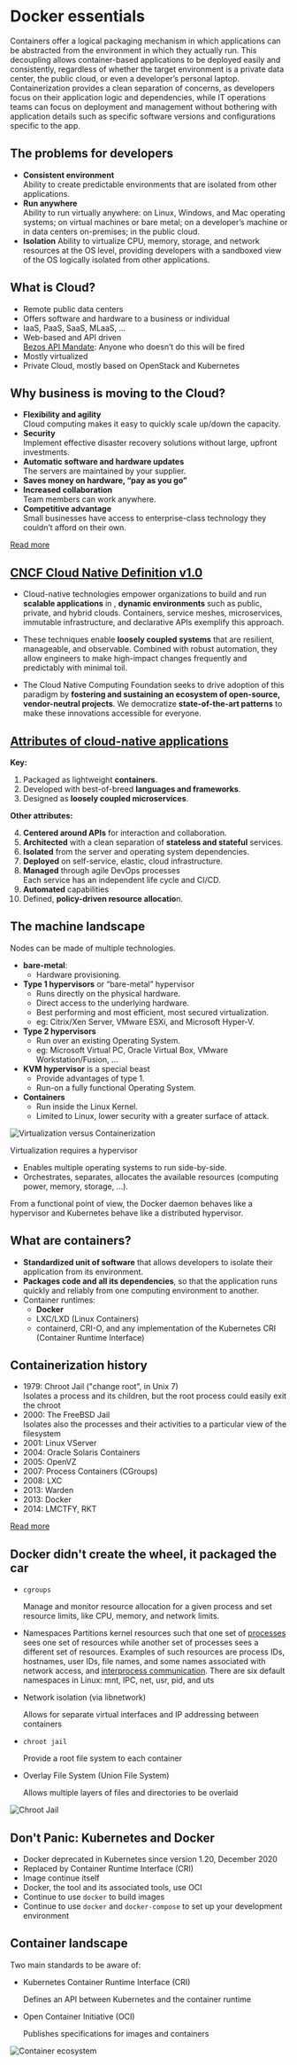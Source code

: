 
# Docker essentials

Containers offer a logical packaging mechanism in which applications can be abstracted from the environment in which they actually run. This decoupling allows container-based applications to be deployed easily and consistently, regardless of whether the target environment is a private data center, the public cloud, or even a developer’s personal laptop. Containerization provides a clean separation of concerns, as developers focus on their application logic and dependencies, while IT operations teams can focus on deployment and management without bothering with application details such as specific software versions and configurations specific to the app.

## The problems for developers

- **Consistent environment**   
  Ability to create predictable environments that are isolated from other applications.
- **Run anywhere**   
  Ability to run virtually anywhere: on Linux, Windows, and Mac operating systems; on virtual machines or bare metal; on a developer’s machine or in data centers on-premises; in the public cloud.
- **Isolation**
  Ability to virtualize CPU, memory, storage, and network resources at the OS level, providing developers with a sandboxed view of the OS logically isolated from other applications.

## What is Cloud?

- Remote public data centers
- Offers software and hardware to a business or individual
- IaaS, PaaS, SaaS, MLaaS, ...
- Web-based and API driven\
  [Bezos API Mandate](https://nordicapis.com/the-bezos-api-mandate-amazons-manifesto-for-externalization/): Anyone who doesn’t do this will be fired
- Mostly virtualized
- Private Cloud, mostly based on OpenStack and Kubernetes

## Why business is moving to the Cloud?

- **Flexibility and agility**   
  Cloud computing makes it easy to quickly scale up/down the capacity.
- **Security**   
  Implement effective disaster recovery solutions without large, upfront investments.
- **Automatic software and hardware updates**   
  The servers are maintained by your supplier.
- **Saves money on hardware, “pay as you go”**
- **Increased collaboration**   
  Team members can work anywhere.
- **Сompetitive advantage**   
  Small businesses have access to enterprise-class technology they couldn’t afford on their own.

[Read more](https://www.pointclick.net/moving-to-the-cloud/)

## [CNCF Cloud Native Definition v1.0](https://github.com/cncf/toc/blob/main/DEFINITION.md)

- Cloud-native technologies empower organizations to build and run **scalable applications** in , **dynamic environments** such as public, private, and hybrid clouds. Containers, service meshes, microservices, immutable infrastructure, and declarative APIs exemplify this approach.

- These techniques enable **loosely coupled systems** that are resilient, manageable, and observable. Combined with robust automation, they allow engineers to make high-impact changes frequently and predictably with minimal toil.

- The Cloud Native Computing Foundation seeks to drive adoption of this paradigm by **fostering and sustaining an ecosystem of open-source, vendor-neutral projects**. We democratize **state-of-the-art patterns** to make these innovations accessible for everyone.

## [Attributes of cloud-native applications](https://thenewstack.io/10-key-attributes-of-cloud-native-applications/)

**Key:**

1. Packaged as lightweight **containers**.
2. Developed with best-of-breed **languages and frameworks**.
3. Designed as **loosely coupled microservices**.

**Other attributes:**

4. **Centered around APIs** for interaction and collaboration.
5. **Architected** with a clean separation of **stateless and stateful** services.
6. **Isolated** from the server and operating system dependencies.
7. **Deployed** on self-service, elastic, cloud infrastructure.
8. **Managed** through agile DevOps processes   
    Each service has an independent life cycle and CI/CD.
9. **Automated** capabilities
10. Defined, **policy-driven resource allocatio**n.

## The machine landscape

Nodes can be made of multiple technologies.
- **bare-metal**:
  - Hardware provisioning.
- **Type 1 hypervisors** or “bare-metal” hypervisor
  - Runs directly on the physical hardware.
  - Direct access to the underlying hardware.
  - Best performing and most efficient, most secured virtualization.
  - eg: Citrix/Xen Server, VMware ESXi, and Microsoft Hyper-V.
- **Type 2 hypervisors**
  - Run over an existing Operating System.
  - eg: Microsoft Virtual PC, Oracle Virtual Box, VMware Workstation/Fusion, ...
- **KVM hypervisor** is a special beast
  - Provide advantages of type 1.
  - Run-on a fully functional Operating System.
- **Containers**
  - Run inside the Linux Kernel.
  - Limited to Linux, lower security with a greater surface of attack.

![Virtualization versus Containerization](./assets/vm-containers.png)

Virtualization requires a hypervisor
- Enables multiple operating systems to run side-by-side.
- Orchestrates, separates, allocates the available resources (computing power, memory, storage, ...).

From a functional point of view, the Docker daemon behaves like a hypervisor and Kubernetes behave like a distributed hypervisor.

## What are containers?

- **Standardized unit of software** that allows developers to isolate their application from its environment.
- **Packages code and all its dependencies**, so that the application runs quickly and reliably from one computing environment to another.
- Container runtimes:   
  - **Docker**
  - LXC/LXD (Linux Containers)
  - containerd, CRI-O, and any implementation of the Kubernetes CRI (Container Runtime Interface)

## Containerization history

- 1979: Chroot Jail ("change root", in Unix 7)   
  Isolates a process and its children, but the root process could easily exit the chroot
- 2000: The FreeBSD Jail   
  Isolates also the processes and their activities to a particular view of the filesystem
- 2001: Linux VServer
- 2004: Oracle Solaris Containers
- 2005: OpenVZ
- 2007: Process Containers (CGroups)
- 2008: LXC
- 2013: Warden
- 2013: Docker
- 2014: LMCTFY, RKT

[Read more](https://faun.pub/the-missing-introduction-to-containerization-de1fbb73efc5)

## Docker didn't create the wheel, it packaged the car

- `cgroups`

  Manage and monitor resource allocation for a given process and set resource limits, like CPU, memory, and network limits.

- Namespaces
  Partitions kernel resources such that one set of [processes](https://en.wikipedia.org/wiki/Process_(computing)) sees one set of resources while another set of processes sees a different set of resources. Examples of such resources are process IDs, hostnames, user IDs, file names, and some names associated with network access, and [interprocess communication](https://en.wikipedia.org/wiki/Interprocess_communication). There are six default namespaces in Linux: mnt, IPC, net, usr, pid, and uts
  
- Network isolation (via libnetwork)

  Allows for separate virtual interfaces and IP addressing between containers

- `chroot jail`

  Provide a root file system to each container

- Overlay File System (Union File System)

  Allows multiple layers of files and directories to be overlaid

![Chroot Jail](assets/chroot.jpg)

## Don't Panic: Kubernetes and Docker

- Docker deprecated in Kubernetes since version 1.20, December 2020
- Replaced by Container Runtime Interface (CRI)
- Image continue itself
- Docker, the tool and its associated tools, use OCI
- Continue to use `docker` to build images
- Continue to use `docker` and `docker-compose` to set up your development environment 

## Container landscape

Two main standards to be aware of:

- Kubernetes Container Runtime Interface (CRI)
  
  Defines an API between Kubernetes and the container runtime
  
- Open Container Initiative (OCI)
  
  Publishes specifications for images and containers

![Container ecosystem](./assets/container-ecosystem.png)
